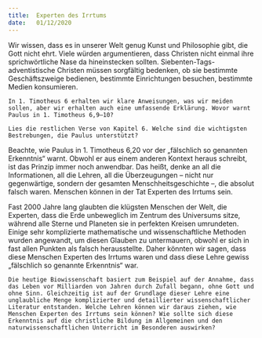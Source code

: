 ```yaml
---
title:  Experten des Irrtums
date:   01/12/2020
---
```


Wir wissen, dass es in unserer Welt genug Kunst und Philosophie gibt, die Gott nicht ehrt. Viele würden argumentieren, dass Christen nicht einmal ihre sprichwörtliche Nase da hineinstecken sollten. Siebenten-Tags-adventistische Christen müssen sorgfältig bedenken, ob sie bestimmte Geschäftszweige bedienen, bestimmte Einrichtungen besuchen, bestimmte Medien konsumieren.

`In 1. Timotheus 6 erhalten wir klare Anweisungen, was wir meiden sollen, aber wir erhalten auch eine umfassende Erklärung. Wovor warnt Paulus in 1. Timotheus 6,9–10?`

`Lies die restlichen Verse von Kapitel 6. Welche sind die wichtigsten Bestrebungen, die Paulus unterstützt?`

Beachte, wie Paulus in 1. Timotheus 6,20 vor der „fälschlich so genannten Erkenntnis“ warnt. Obwohl er aus einem anderen Kontext heraus schreibt, ist das Prinzip immer noch anwendbar. Das heißt, denke an all die Informationen, all die Lehren, all die Überzeugungen – nicht nur gegenwärtige, sondern der gesamten Menschheitsgeschichte –, die absolut falsch waren. Menschen können in der Tat Experten des Irrtums sein.

Fast 2000 Jahre lang glaubten die klügsten Menschen der Welt, die Experten, dass die Erde unbeweglich im Zentrum des Universums sitze, während alle Sterne und Planeten sie in perfekten Kreisen umrundeten. Einige sehr komplizierte mathematische und wissenschaftliche Methoden wurden angewandt, um diesen Glauben zu untermauern, obwohl er sich in fast allen Punkten als falsch herausstellte. Daher könnten wir sagen, dass diese Menschen Experten des Irrtums waren und dass diese Lehre gewiss „fälschlich so genannte Erkenntnis“ war.

`Die heutige Biowissenschaft basiert zum Beispiel auf der Annahme, dass das Leben vor Milliarden von Jahren durch Zufall begann, ohne Gott und ohne Sinn. Gleichzeitig ist auf der Grundlage dieser Lehre eine unglaubliche Menge komplizierter und detaillierter wissenschaftlicher Literatur entstanden. Welche Lehren können wir daraus ziehen, wie Menschen Experten des Irrtums sein können? Wie sollte sich diese Erkenntnis auf die christliche Bildung im Allgemeinen und den naturwissenschaftlichen Unterricht im Besonderen auswirken?`
